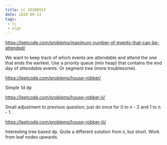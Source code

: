 ```yaml
---
title: LC 20200913
date: 2020-09-13
tags:
 - lc
 - algo
---
```

https://leetcode.com/problems/maximum-number-of-events-that-can-be-attended/

We want to keep track of which events are attendable and attend the one that ends the earliest.
Use a priority queue (min heap) that contains the end day of *attendable* events. Or segment tree (more troublesome).

https://leetcode.com/problems/house-robber/

Simple 1d dp

https://leetcode.com/problems/house-robber-ii/

Small adjustment to previous question; just do once for 0 to n - 2 and 1 to n - 1.

https://leetcode.com/problems/house-robber-iii/

Interesting tree based dp. Quite a different solution from ii, but short. Work from leaf nodes upwards.
